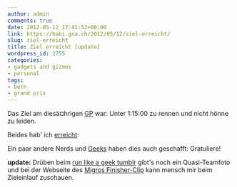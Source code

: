 ```yaml
---
author: admin
comments: true
date: 2012-05-12 17:41:52+00:00
link: https://habi.gna.ch/2012/05/12/ziel-erreicht/
slug: ziel-erreicht
title: Ziel erreicht [update]
wordpress_id: 2755
categories:
- gadgets and gizmos
- personal
tags:
- bern
- grand prix
---
```


Das Ziel am diesä¤hrigen [GP](http://www.gpbern.ch/) war: Unter 1:15:00 zu rennen und nicht hönne zu leiden.




Beides hab' ich [erreicht](http://is.gd/OCu82R):





Ein paar andere Nerds und [Geeks](http://run-like-a-geek.tumblr.com/) haben dies auch geschafft: Gratuliere!



**update:** Drüben beim [run like a geek tumblr](http://run-like-a-geek.tumblr.com/post/23122145076) gibt's noch ein Quasi-Teamfoto und bei der Webseite des [Migros Finisher-Clip](http://migros-finisherclip.ch/redirect/de/2003/9256 ) kann mensch mir beim Zieleinlauf zuschauen.




